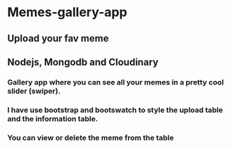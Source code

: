 # Memes-gallery-app

## Upload your fav meme

## Nodejs, Mongodb and Cloudinary

### Gallery app where you can see all your memes in a pretty cool slider (swiper).
### I have use bootstrap and bootswatch to style the upload table and the information table. 
### You can view or delete the meme from the table

